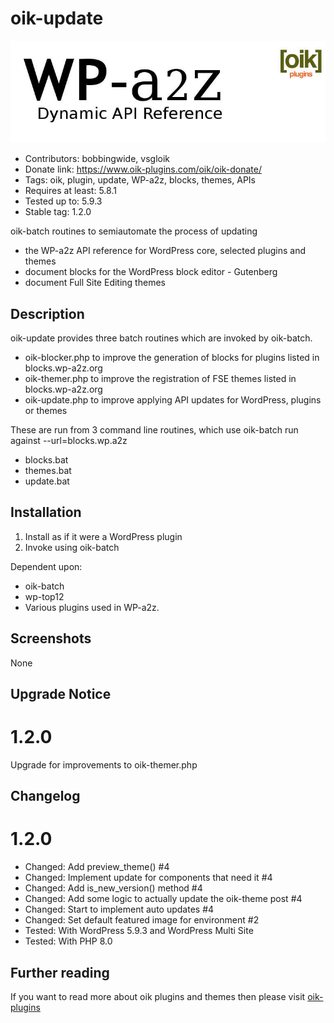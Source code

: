 # oik-update 
![banner](assets/oik-update-banner-772x250.jpg)
* Contributors: bobbingwide, vsgloik
* Donate link: https://www.oik-plugins.com/oik/oik-donate/
* Tags: oik, plugin, update, WP-a2z, blocks, themes, APIs
* Requires at least: 5.8.1
* Tested up to: 5.9.3
* Stable tag: 1.2.0

oik-batch routines to semiautomate the process of updating

- the WP-a2z API reference for WordPress core, selected plugins and themes
- document blocks for the WordPress block editor - Gutenberg
- document Full Site Editing themes

## Description 
oik-update provides three batch routines which are invoked by oik-batch.

- oik-blocker.php to improve the generation of blocks for plugins listed in blocks.wp-a2z.org
- oik-themer.php to improve the registration of FSE themes listed in blocks.wp-a2z.org
- oik-update.php to improve applying API updates for WordPress, plugins or themes


These are run from 3 command line routines, which use oik-batch run against --url=blocks.wp.a2z

- blocks.bat
- themes.bat
- update.bat


## Installation 
1. Install as if it were a WordPress plugin
1. Invoke using oik-batch

Dependent upon:

- oik-batch
- wp-top12
- Various plugins used in WP-a2z.

## Screenshots 

None

## Upgrade Notice 
# 1.2.0 
Upgrade for improvements to oik-themer.php

## Changelog 
# 1.2.0 
* Changed: Add preview_theme() #4
* Changed: Implement update for components that need it #4
* Changed: Add is_new_version() method #4
* Changed: Add some logic to actually update the oik-theme post #4
* Changed: Start to implement auto updates #4
* Changed: Set default featured image for environment #2
* Tested: With WordPress 5.9.3 and WordPress Multi Site
* Tested: With PHP 8.0

## Further reading 

If you want to read more about oik plugins and themes then please visit
[oik-plugins](https://www.oik-plugins.com/)
